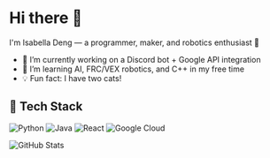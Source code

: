 # Hi there 👋

I'm Isabella Deng — a programmer, maker, and robotics enthusiast 🤖

- 🔭 I’m currently working on a Discord bot + Google API integration
- 🌱 I’m learning AI, FRC/VEX robotics, and C++ in my free time
- 💡 Fun fact: I have two cats!

## 🚀 Tech Stack
![Python](https://img.shields.io/badge/-Python-black?style=flat&logo=python)
![Java](https://img.shields.io/badge/-Java-black?style=flat&logo=java)
![React](https://img.shields.io/badge/-React-black?style=flat&logo=react)
![Google Cloud](https://img.shields.io/badge/-Google_Cloud-black?style=flat&logo=google-cloud)

![GitHub Stats](https://github-readme-stats.vercel.app/api?username=yourusername&show_icons=true)
